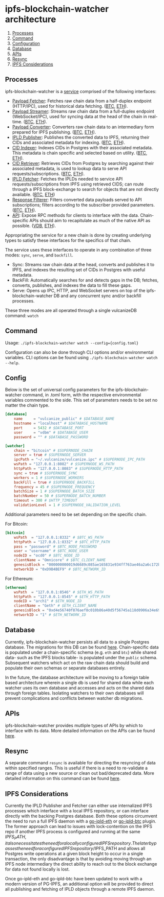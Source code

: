 # ipfs-blockchain-watcher architecture
1. [Processes](#processes)
1. [Command](#command)
1. [Configuration](#config)
1. [Database](#database)
1. [APIs](#apis)
1. [Resync](#resync)
1. [IPFS Considerations](#ipfs-considerations)

## Processes
ipfs-blockchain-watcher is a [service](../pkg/watch/service.go#L61) comprised of the following interfaces:

* [Payload Fetcher](../pkg/shared/interfaces.go#L29): Fetches raw chain data from a half-duplex endpoint (HTTP/IPC), used for historical data fetching. ([BTC](../pkg/btc/payload_fetcher.go), [ETH](../pkg/eth/payload_fetcher.go)).
* [Payload Streamer](../pkg/shared/interfaces.go#L24): Streams raw chain data from a full-duplex endpoint (WebSocket/IPC), used for syncing data at the head of the chain in real-time. ([BTC](../pkg/btc/http_streamer.go), [ETH](../pkg/eth/streamer.go)).
* [Payload Converter](../pkg/shared/interfaces.go#L34): Converters raw chain data to an intermediary form prepared for IPFS publishing. ([BTC](../pkg/btc/converter.go), [ETH](../pkg/eth/converter.go)).
* [IPLD Publisher](../pkg/shared/interfaces.go#L39): Publishes the converted data to IPFS, returning their CIDs and associated metadata for indexing. ([BTC](../pkg/btc/publisher.go), [ETH](../pkg/eth/publisher.go)).
* [CID Indexer](../pkg/shared/interfaces.go#L44): Indexes CIDs in Postgres with their associated metadata. This metadata is chain specific and selected based on utility. ([BTC](../pkg/btc/indexer.go), [ETH](../pkg/eth/indexer.go)).
* [CID Retriever](../pkg/shared/interfaces.go#L54): Retrieves CIDs from Postgres by searching against their associated metadata, is used to lookup data to serve API requests/subscriptions. ([BTC](../pkg/btc/retriever.go), [ETH](../pkg/eth/retriever.go)).
* [IPLD Fetcher](../pkg/shared/interfaces.go#L62): Fetches the IPLDs needed to service API requests/subscriptions from IPFS using retrieved CIDS; can route through a IPFS block-exchange to search for objects that are not directly available. ([BTC](../pkg/btc/ipld_fetcher.go), [ETH](../pkg/eth/ipld_fetcher.go))
* [Response Filterer](../pkg/shared/interfaces.go#L49): Filters converted data payloads served to API subscriptions; filters according to the subscriber provided parameters. ([BTC](../pkg/btc/filterer.go), [ETH](../pkg/eth/filterer.go)).
* [API](https://github.com/ethereum/go-ethereum/blob/master/rpc/types.go#L31): Expose RPC methods for clients to interface with the data. Chain-specific APIs should aim to recapitulate as much of the native API as possible. ([VDB](../pkg/api.go), [ETH](../pkg/eth/api.go)).


Appropriating the service for a new chain is done by creating underlying types to satisfy these interfaces for
the specifics of that chain.

The service uses these interfaces to operate in any combination of three modes: `sync`, `serve`, and `backfill`.
* Sync: Streams raw chain data at the head, converts and publishes it to IPFS, and indexes the resulting set of CIDs in Postgres with useful metadata.
* BackFill: Automatically searches for and detects gaps in the DB; fetches, converts, publishes, and indexes the data to fill these gaps.
* Serve: Opens up IPC, HTTP, and WebSocket servers on top of the ipfs-blockchain-watcher DB and any concurrent sync and/or backfill processes.


These three modes are all operated through a single vulcanizeDB command: `watch`

## Command

Usage: `./ipfs-blockchain-watcher watch --config={config.toml}`

Configuration can also be done through CLI options and/or environmental variables.
CLI options can be found using `./ipfs-blockchain-watcher watch --help`.

## Config

Below is the set of universal config parameters for the ipfs-blockchain-watcher command, in .toml form, with the respective environmental variables commented to the side.
This set of parameters needs to be set no matter the chain type.

```toml
[database]
    name     = "vulcanize_public" # $DATABASE_NAME
    hostname = "localhost" # $DATABASE_HOSTNAME
    port     = 5432 # $DATABASE_PORT
    user     = "vdbm" # $DATABASE_USER
    password = "" # $DATABASE_PASSWORD

[watcher]
    chain = "bitcoin" # $SUPERNODE_CHAIN
    server = true # $SUPERNODE_SERVER
    ipcPath = "~/.vulcanize/vulcanize.ipc" # $SUPERNODE_IPC_PATH
    wsPath = "127.0.0.1:8082" # $SUPERNODE_WS_PATH
    httpPath = "127.0.0.1:8083" # $SUPERNODE_HTTP_PATH
    sync = true # $SUPERNODE_SYNC
    workers = 1 # $SUPERNODE_WORKERS
    backFill = true # $SUPERNODE_BACKFILL
    frequency = 45 # $SUPERNODE_FREQUENCY
    batchSize = 1 # $SUPERNODE_BATCH_SIZE
    batchNumber = 50 # $SUPERNODE_BATCH_NUMBER
    timeout = 300 # $HTTP_TIMEOUT
    validationLevel = 1 # $SUPERNODE_VALIDATION_LEVEL
```

Additional parameters need to be set depending on the specific chain.

For Bitcoin:

```toml
[bitcoin]
    wsPath  = "127.0.0.1:8332" # $BTC_WS_PATH
    httpPath = "127.0.0.1:8332" # $BTC_HTTP_PATH
    pass = "password" # $BTC_NODE_PASSWORD
    user = "username" # $BTC_NODE_USER
    nodeID = "ocd0" # $BTC_NODE_ID
    clientName = "Omnicore" # $BTC_CLIENT_NAME
    genesisBlock = "000000000019d6689c085ae165831e934ff763ae46a2a6c172b3f1b60a8ce26f" # $BTC_GENESIS_BLOCK
    networkID = "0xD9B4BEF9" # $BTC_NETWORK_ID
```

For Ethereum:

```toml
[ethereum]
    wsPath  = "127.0.0.1:8546" # $ETH_WS_PATH
    httpPath = "127.0.0.1:8545" # $ETH_HTTP_PATH
    nodeID = "arch1" # $ETH_NODE_ID
    clientName = "Geth" # $ETH_CLIENT_NAME
    genesisBlock = "0xd4e56740f876aef8c010b86a40d5f56745a118d0906a34e69aec8c0db1cb8fa3" # $ETH_GENESIS_BLOCK
    networkID = "1" # $ETH_NETWORK_ID
```

## Database

Currently, ipfs-blockchain-watcher persists all data to a single Postgres database. The migrations for this DB can be found [here](../db/migrations).
Chain-specific data is populated under a chain-specific schema (e.g. `eth` and `btc`) while shared data- such as the IPFS blocks table- is populated under the `public` schema.
Subsequent watchers which act on the raw chain data should build and populate their own schemas or separate databases entirely.

In the future, the database architecture will be moving to a foreign table based architecture wherein a single db is used for shared data while each watcher uses
its own database and accesses and acts on the shared data through foreign tables. Isolating watchers to their own databases will prevent complications and
conflicts between watcher db migrations.


## APIs

ipfs-blockchain-watcher provides mutliple types of APIs by which to interface with its data.
More detailed information on the APIs can be found [here](apis.md).

## Resync

A separate command `resync` is available for directing the resyncing of data within specified ranges.
This is useful if there is a need to re-validate a range of data using a new source or clean out bad/deprecated data.
More detailed information on this command can be found [here](resync.md).

## IPFS Considerations

Currently the IPLD Publisher and Fetcher can either use internalized IPFS processes which interface with a local IPFS repository, or can interface
directly with the backing Postgres database.
Both these options circumvent the need to run a full IPFS daemon with a [go-ipld-eth](https://github.com/ipfs/go-ipld-eth) or [go-ipld-btc](https://github.com/ipld/go-ipld-btc) plugin.
The former approach can lead to issues with lock-contention on the IPFS repo if another IPFS process is configured and running at the same $IPFS_PATH, it also necessitates the need for
a locally configured IPFS repository. The later bypasses the need for a configured IPFS repository/$IPFS_PATH and allows all Postgres write operations at a given block height
to occur in a single transaction, the only disadvantage is that by avoiding moving through an IPFS node intermediary the direct ability to reach out to the block
exchange for data not found locally is lost.

Once go-ipld-eth and go-ipld-btc have been updated to work with a modern version of PG-IPFS, an additional option will be provided to direct
all publishing and fetching of IPLD objects through a remote IPFS daemon.